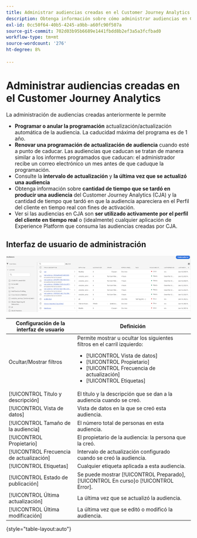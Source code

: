 ```yaml
---
title: Administrar audiencias creadas en el Customer Journey Analytics
description: Obtenga información sobre cómo administrar audiencias en Customer Journey Analytics
exl-id: 0cc50f64-40b5-4245-a9bb-a60fc90f507a
source-git-commit: 702d03b95b6689e1441fbdd8b2ef3a5a3fcfbad0
workflow-type: tm+mt
source-wordcount: '276'
ht-degree: 8%

---
```


# Administrar audiencias creadas en el Customer Journey Analytics

La administración de audiencias creadas anteriormente le permite

* **Programar o anular la programación** actualización/actualización automática de la audiencia. La caducidad máxima del programa es de 1 año.
* **Renovar una programación de actualización de audiencia** cuando esté a punto de caducar. Las audiencias que caducan se tratan de manera similar a los informes programados que caducan: el administrador recibe un correo electrónico un mes antes de que caduque la programación.
* Consulte la **intervalo de actualización** y **la última vez que se actualizó una audiencia**
* Obtenga información sobre **cantidad de tiempo que se tardó en producir una audiencia** del Customer Journey Analytics (CJA) y la cantidad de tiempo que tardó en que la audiencia apareciera en el Perfil del cliente en tiempo real con fines de activación.
* Ver si las audiencias en CJA son **ser utilizado activamente por el perfil del cliente en tiempo real** o (idealmente) cualquier aplicación de Experience Platform que consuma las audiencias creadas por CJA.

## Interfaz de usuario de administración

![](assets/manage.png)

| Configuración de la interfaz de usuario | Definición |
| --- | --- |
| Ocultar/Mostrar filtros | Permite mostrar u ocultar los siguientes filtros en el carril izquierdo: <ul><li>[!UICONTROL Vista de datos]</li><li>[!UICONTROL Propietario]</li><li>[!UICONTROL Frecuencia de actualización]</li><li>[!UICONTROL Etiquetas]</li></ul> |
| [!UICONTROL Título y descripción] | El título y la descripción que se dan a la audiencia cuando se creó. |
| [!UICONTROL Vista de datos] | Vista de datos en la que se creó esta audiencia. |
| [!UICONTROL Tamaño de la audiencia] | El número total de personas en esta audiencia. |
| [!UICONTROL Propietario] | El propietario de la audiencia: la persona que la creó. |
| [!UICONTROL Frecuencia de actualización] | Intervalo de actualización configurado cuando se creó la audiencia. |
| [!UICONTROL Etiquetas] | Cualquier etiqueta aplicada a esta audiencia. |
| [!UICONTROL Estado de publicación] | Se puede mostrar [!UICONTROL Preparado], [!UICONTROL En curso]o [!UICONTROL Error]. |
| [!UICONTROL  Última actualización] | La última vez que se actualizó la audiencia. |
| [!UICONTROL Última modificación] | La última vez que se editó o modificó la audiencia. |

{style=&quot;table-layout:auto&quot;}
